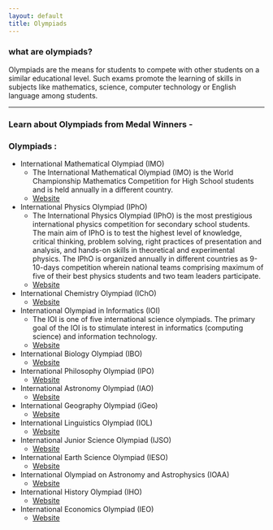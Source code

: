 ```yaml
---
layout: default
title: Olympiads
---
```


### what are olympiads?
Olympiads are the means for students to compete with other students on a similar educational level. Such exams promote the learning of skills in subjects like mathematics, science, computer technology or English language among students.

* * *
### Learn about Olympiads from Medal Winners -

### Olympiads : 
- International Mathematical Olympiad (IMO)
    - The International Mathematical Olympiad (IMO) is the World Championship Mathematics Competition for High School students and is held annually in a different country.
    - [Website](https://www.imo-official.org/)
- International Physics Olympiad (IPhO)
    - The International Physics Olympiad (IPhO) is the most prestigious international physics competition for secondary school students. The main aim of IPhO is to test the highest level of knowledge, critical thinking, problem solving, right practices of presentation and analysis, and hands-on skills in theoretical and experimental physics. The IPhO is organized annually in different countries as 9-10-days competition wherein national teams comprising maximum of five of their best physics students and two team leaders participate.
    - [Website](https://www.ipho-new.org/)
- International Chemistry Olympiad (IChO)
    - [Website](https://www.ichosc.org/)
- International Olympiad in Informatics (IOI)
    - The IOI is one of five international science olympiads. The primary goal of the IOI is to stimulate interest in informatics (computing science) and information technology.
    - [Website](https://ioinformatics.org/)
- International Biology Olympiad (IBO)
    - [Website](https://www.ibo-info.org/en/)
- International Philosophy Olympiad (IPO)
    - [Website](http://www.philosophy-olympiad.org/)
- International Astronomy Olympiad (IAO)
    - [Website](http://www.issp.ac.ru/iao/)
- International Geography Olympiad (iGeo)
    - [Website](http://www.geoolympiad.org/)
- International Linguistics Olympiad (IOL)
    - [Website](https://www.ioling.org/)
- International Junior Science Olympiad (IJSO)
    - [Website](https://www.ijsoweb.org/)
- International Earth Science Olympiad (IESO)
    - [Website](https://www.ieso-info.org/)
- International Olympiad on Astronomy and Astrophysics (IOAA)
    - [Website](http://www.ioaastrophysics.org/)
- International History Olympiad (IHO)
    - [Website](https://www.historyolympiad.com/)
- International Economics Olympiad (IEO)
    - [Website](https://ecolymp.org/)
